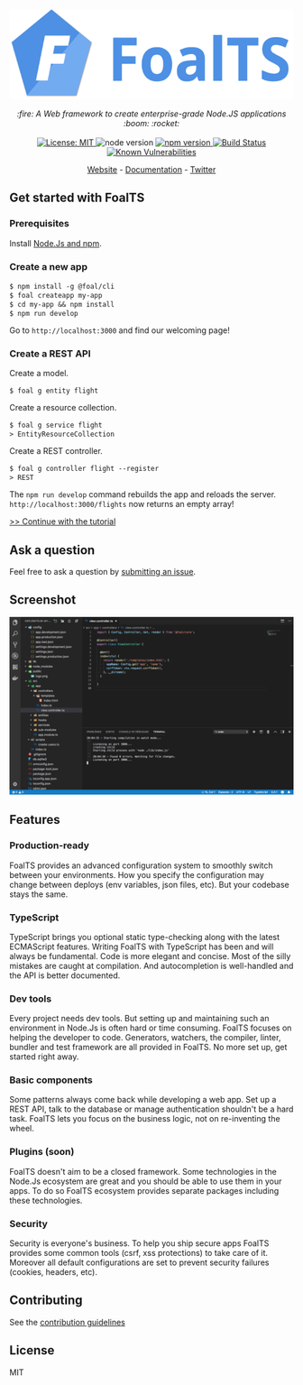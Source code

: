 <p align="center">
  <a href="https://foalts.org" target="blank">
    <img src="./docs/logo_title.png" height="160px" alt="Logo" />
  </a>
  <br>
</p>

<p align="center">
  <i>:fire: A Web framework to create enterprise-grade Node.JS applications :boom: :rocket:</i>
  <br>
  <br>
  <a href="https://github.com/FoalTS/foal/blob/master/LICENSE">
    <img src="https://img.shields.io/badge/License-MIT-blue.svg" alt="License: MIT">
  </a>
  <img src="https://img.shields.io/badge/node-%3E%3D8-brightgreen.svg" alt="node version">
  <a href="https://badge.fury.io/js/%40foal%2Fcore">
    <img src="https://badge.fury.io/js/%40foal%2Fcore.svg" alt="npm version">
  </a>
  <a href="https://travis-ci.org/FoalTS/foal">
    <img src="https://travis-ci.org/FoalTS/foal.svg?branch=add-travis" alt="Build Status">
  </a>
  <a href="https://snyk.io/test/github/foalts/foal">
    <img src="https://snyk.io/test/github/foalts/foal/badge.svg" alt="Known Vulnerabilities">
  </a>
</p>

<p align="center">
  <a href="https://foalts.org/">Website</a>
  -
  <a href="https://foalts.gitbook.io/docs/content/">Documentation</a>
  -
  <a href="https://twitter.com/foalts">Twitter</a>
</p>

## Get started with FoalTS

### Prerequisites

Install [Node.Js and npm](https://nodejs.org/en/download/).

### Create a new app

```shell
$ npm install -g @foal/cli
$ foal createapp my-app
$ cd my-app && npm install
$ npm run develop
```

Go to `http://localhost:3000` and find our welcoming page!


### Create a REST API

Create a model.
```shell
$ foal g entity flight
```
Create a resource collection.
```shell
$ foal g service flight
> EntityResourceCollection
```
Create a REST controller.
```shell
$ foal g controller flight --register
> REST
```

The `npm run develop` command rebuilds the app and reloads the server. `http://localhost:3000/flights` now returns an empty array!

[>> Continue with the tutorial](https://foalts.gitbook.io/docs/content/)

## Ask a question

Feel free to ask a question by [submitting an issue](https://github.com/FoalTS/foal/issues/new/).

## Screenshot

![Screenshot](./docs/screenshot.png)

## Features

### Production-ready

FoalTS provides an advanced configuration system to smoothly switch between your environments. How you specify the configuration may change between deploys (env variables, json files, etc). But your codebase stays the same.

### TypeScript

TypeScript brings you optional static type-checking along with the latest ECMAScript features. Writing FoalTS with TypeScript has been and will always be fundamental. Code is more elegant and concise. Most of the silly mistakes are caught at compilation. And autocompletion is well-handled and the API is better documented.

### Dev tools

Every project needs dev tools. But setting up and maintaining such an environment in Node.Js is often hard or time consuming. FoalTS focuses on helping the developer to code. Generators, watchers, the compiler, linter, bundler and test framework are all provided in FoalTS. No more set up, get started right away.

### Basic components

Some patterns always come back while developing a web app. Set up a REST API, talk to the database or manage authentication shouldn't be a hard task. FoalTS lets you focus on the business logic, not on re-inventing the wheel.

### Plugins (soon)

FoalTS doesn't aim to be a closed framework. Some technologies in the Node.Js ecosystem are great and you should be able to use them in your apps. To do so FoalTS ecosystem provides separate packages including these technologies.

### Security

Security is everyone's business. To help you ship secure apps FoalTS provides some common tools (csrf, xss protections) to take care of it. Moreover all default configurations are set to prevent security failures (cookies, headers, etc).

## Contributing

See the [contribution guidelines](https://github.com/FoalTS/foal/blob/master/.github/CONTRIBUTING.MD)

## License

MIT
